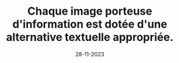 ---
N: '113'
Rubrique: Images et médias
title: Chaque image porteuse d'information est dotée d'une alternative textuelle appropriée.
detail: Chaque image porteuse d'information est dotée d'une alternative textuelle appropriée.
categories: [" Images et médias"]
agrege: O4113-E024
opquast: '4113'
indiceebook: '24'
description: "Règle n° 024"
weight:  024
actif: '1'
layout: data
date: 28-11-2023
---